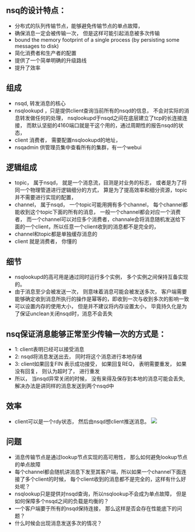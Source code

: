 ## nsq的设计特点：
* 分布式的队列传输节点，能够避免传输节点的单点故障，
* 确保消息一定会被传输一次， 但是这样可能引起消息被多次传输
* bound the memory footprint of a single process (by persisting some messages to disk)
* 简化消费者和生产者的配置
* 提供了一个简单明确的升级路线
* 提升了效率


## 组成
* nsqd, 转发消息的核心
* nsqlookupd ，只是提供client查询当前所有的nsqd的信息， 不会对实际的消息转发做任何的处理， nsqlookupd于nsqd之间在底层建立了tcp的长连接连接， 而默认坚挺的4160端口就是干这个用的，通过周期性的报告nsqd的状态，
* client 消费者， 需要配置nsqlookupd的地址，
* nsqadmin 供管理员集中查看所有的集群，有一个webui



## 逻辑组成
* topic， 属于nsqd， 就是一个消息流，目测是对业务的标志， 或者是为了将同一个物理管道进行逻辑细分的方式， 算是为了提高效率和细分资源，topic并不需要进行实现的配置，
* channel， 属于nsqd， 一个topic可能用拥有多个channel， 每个channel都能收到这个topic下面的所有的消息， 一般一个channel都会对应一个消费者， 而一个channel可以对应多个消费者，channale会将消息随机发送给下面的一个client，所以任意一个client收到的消息都不是完全的，
* channel和topic都是单独缓存消息的
* client 就是消费者， 你懂的



## 细节
* nsqlookupd的高可用是通过同时运行多个实例， 多个实例之间保持互备实现的。
* 由于消息至少会被发送一次， 则意味着消息可能会被发送多次， 客户端需要能够确定收到消息所执行的操作是幂等的，即收到一次与收到多次的影响一致
* 可以设置内存的使用大小， 但是并不建议将内存设置太小， 毕竟持久化是为了保证unclean关闭nsqd时，消息不会丢失


## nsq保证消息能够正常至少传输一次的方式是：
* 1: client表明已经可以接受消息
* 2: nsqd将消息发送出去， 同时将这个消息进行本地存储
* 3: client如果回复FIN 表示成功接受， 如果回复REQ， 表明需要重发， 如果没有回复， 则认为超时了， 进行重发
* 所以， 当nsqd异常关闭的时候， 没有来得及保存到本地的消息可能会丢失, 解决办法是讲同样的消息发送到两个nsqd中

## 效率
* client可以是一个rdy状态， 然后由nsqd想client推送消息。
![](http://media.tumblr.com/tumblr_mataigNDn61qj3yp2.png)



## 问题
* 消息传输节点是通过lookup节点实现的高可用性， 那么如何避免lookup节点的单点故障
* 每个channel都会随机讲消息下发至其客户端，所以如果一个channel下面连接了多个client的时候， 每个client收到的消息都不是完全的，这样有什么好处呢？
* nsqlookup只是提供对nsqd查询，所以nsqlookup不会成为单点故障， 但是如何保障多个nsqd之间的负载是均衡的？
* 一个客户端要于所有的nsqd保持连接， 那么这样是否会存在性能底下的问题？
* 什么时候会出现消息发送多次的情况？
